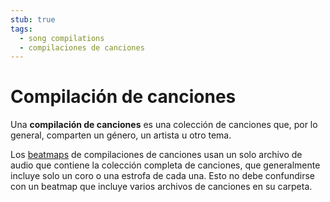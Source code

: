 ```yaml
---
stub: true
tags:
  - song compilations
  - compilaciones de canciones
---
```


# Compilación de canciones

Una **compilación de canciones** es una colección de canciones que, por lo general, comparten un género, un artista u otro tema.

Los [beatmaps](/wiki/Beatmap) de compilaciones de canciones usan un solo archivo de audio que contiene la colección completa de canciones, que generalmente incluye solo un coro o una estrofa de cada una. Esto no debe confundirse con un beatmap que incluye varios archivos de canciones en su carpeta.
